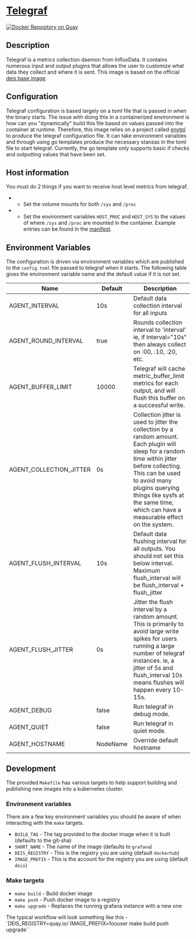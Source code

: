 # [Telegraf](https://influxdata.com/time-series-platform/telegraf/)
[![Docker Repository on Quay](https://quay.io/repository/deiscc/telegraf/status "Docker Repository on Quay")](https://quay.io/repository/deiscc/telegraf)

## Description
Telegraf is a metrics collection daemon from InfluxData. It contains numerous input and output plugins that allows the user to customize what data they collect and where it is sent. This image is based on the official [deis base image](https://github.com/deiscc/docker-base).

## Configuration
Telegraf configuration is based largely on a toml file that is passed in when the binary starts. The issue with doing this in a containerized environment is how can you "dynamically" build this file based on values passed into the container at runtime. Therefore, this image relies on a project called [envtpl](https://github.com/arschles/envtpl) to produce the telegraf configuration file. It can take environment variables and through using go templates produce the necessary stanzas in the toml file to start telegraf. Currently, the go template only supports basic if checks and outputting values that have been set.

## Host information
You must do 2 things if you want to receive host level metrics from telegraf.
 * - Set the volume mounts for both `/sys` and `/proc`
 * - Set the environment variables `HOST_PROC` and `HOST_SYS` to the values of where `/sys` and `/proc` are mounted in the container. Example entries can be found in the [manifest](manifests/deis-monitor-telegraf-daemon.yaml).

 ## Environment Variables
 The configuration is driven via environment variables which are published to the `config.toml` file passed to telegraf when it starts. The following table gives the environment variable name and the default value if it is not set.

 | Name | Default | Description |
 |-----------|---------------|---------------|
 | AGENT_INTERVAL | 10s | Default data collection interval for all inputs |
 | AGENT_ROUND_INTERVAL | true | Rounds collection interval to 'interval' ie, if interval="10s" then always collect on :00, :10, :20, etc. |
 | AGENT_BUFFER_LIMIT | 10000 | Telegraf will cache metric_buffer_limit metrics for each output, and will flush this buffer on a successful write. |
 | AGENT_COLLECTION_JITTER | 0s | Collection jitter is used to jitter the collection by a random amount. Each plugin will sleep for a random time within jitter before collecting. This can be used to avoid many plugins querying things like sysfs at the same time, which can have a measurable effect on the system. |
 | AGENT_FLUSH_INTERVAL | 10s | Default data flushing interval for all outputs. You should not set this below interval. Maximum flush_interval will be flush_interval + flush_jitter |
 | AGENT_FLUSH_JITTER | 0s | Jitter the flush interval by a random amount. This is primarily to avoid large write spikes for users running a large number of telegraf instances. ie, a jitter of 5s and flush_interval 10s means flushes will happen every 10-15s. |
 | AGENT_DEBUG | false | Run telegraf in debug mode. |
 | AGENT_QUIET | false | Run telegraf in quiet mode. |
 | AGENT_HOSTNAME | NodeName | Override default hostname |


## Development
The provided `Makefile` has various targets to help support building and publishing new images into a kubernetes cluster.

### Environment variables
There are a few key environment variables you should be aware of when interacting with the `make` targets.

* `BUILD_TAG` - The tag provided to the docker image when it is built (defaults to the git-sha)
* `SHORT_NAME` - The name of the image (defaults to `grafana`)
* `DEIS_REGISTRY` - This is the registry you are using (default `dockerhub`)
* `IMAGE_PREFIX` - This is the account for the registry you are using (default `deis`)

### Make targets

* `make build` - Build docker image
* `make push` - Push docker image to a registry
* `make upgrade` - Replaces the running grafana instance with a new one

The typical workflow will look something like this - `DEIS_REGISTRY=quay.io/ IMAGE_PREFIX=foouser make build push upgrade``
